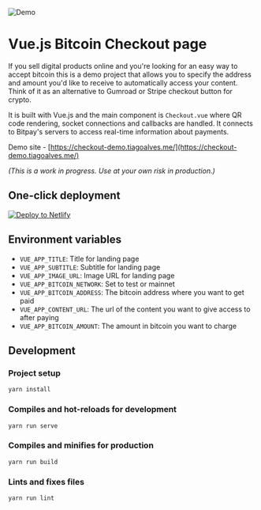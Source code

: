 ![Demo](https://user-images.githubusercontent.com/407470/47375163-8dd2ec00-d6e7-11e8-99ab-0b1381f404c6.gif)

# Vue.js Bitcoin Checkout page

If you sell digital products online and you're looking for an easy way to accept bitcoin this is a demo project that allows you to specify the address and amount you'd like to receive to automatically access your content. Think of it as an alternative to Gumroad or Stripe checkout button for crypto.

It is built with Vue.js and the main component is `Checkout.vue` where QR code rendering, socket connections and callbacks are handled.
It connects to Bitpay's servers to access real-time information about payments.

Demo site - [https://checkout-demo.tiagoalves.me/](https://checkout-demo.tiagoalves.me/)

*(This is a work in progress. Use at your own risk in production.)*

## One-click deployment

<!-- Markdown snippet -->
[![Deploy to Netlify](https://www.netlify.com/img/deploy/button.svg)](https://app.netlify.com/start/deploy?repository=https://github.com/alvesjtiago/vue-bitcoin-checkout)

## Environment variables

* `VUE_APP_TITLE`: Title for landing page
* `VUE_APP_SUBTITLE`: Subtitle for landing page
* `VUE_APP_IMAGE_URL`: Image URL for landing page
* `VUE_APP_BITCOIN_NETWORK`: Set to test or mainnet
* `VUE_APP_BITCOIN_ADDRESS`: The bitcoin address where you want to get paid
* `VUE_APP_CONTENT_URL`: The url of the content you want to give access to after paying
* `VUE_APP_BITCOIN_AMOUNT`: The amount in bitcoin you want to charge

## Development

### Project setup
```
yarn install
```

### Compiles and hot-reloads for development
```
yarn run serve
```

### Compiles and minifies for production
```
yarn run build
```

### Lints and fixes files
```
yarn run lint
```
